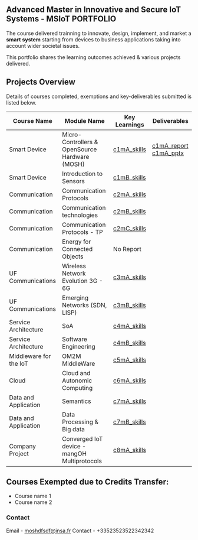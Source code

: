 ## Advanced Master in Innovative and Secure IoT Systems - MSIoT PORTFOLIO

The course delivered trainning to innovate, design, implement, and market a **smart system** starting from devices to business applications taking into account wider societal issues.

This portfolio shares the learning outcomes achieved & various projects delivered. 

## Projects Overview

Details of courses completed, exemptions and key-deliverables submitted is listed below.

|Course Name|Module Name|Key Learnings|Deliverables|
|------|------|------|-----|
|Smart Device|Micro-Controllers & OpenSource Hardware (MOSH)|[c1mA_skills](./course1a.md)|[c1mA_report](./report.pdf) [c1mA_pptx](./report.ppt)|
|Smart Device|Introduction to Sensors|[c1mB_skills](./course1b.md)|
|Communication|Communication Protocols|[c2mA_skills](./course2a.md)||
|Communication|Communication technologies|[c2mB_skills](./course2b.md)||
|Communication|Communication Protocols - TP|[c2mC_skills](./course2c.md)||
|Communication|Energy for Connected Objects|No Report||
|UF Communications|Wireless Network Evolution 3G - 6G|[c3mA_skills](./course3a.md)||
|UF Communications|Emerging Networks (SDN, LISP)|[c3mB_skills](./course3b.md)||
|Service Architecture|SoA|[c4mA_skills](./course4a.md)||
|Service Architecture|Software Engineering|[c4mB_skills](./course4b.md)||
|Middleware for the IoT|OM2M MiddleWare|[c5mA_skills](./course5a.md)||
|Cloud|Cloud and Autonomic Computing|[c6mA_skills](./course6a.md)||
|Data and Application|Semantics|[c7mA_skills](./course7a.md)||
|Data and Application|Data Processing & Big data|[c7mB_skills](./course7b.md)||
|Company Project|Converged IoT device - mangOH Multiprotocols|[c8mA_skills](./course8a.md)||

## Courses Exempted due to Credits Transfer: 

- Course name 1 
- Course name 2 


### Contact

Email - moshdfsdf@insa.fr
Contact - +33523523522342342
